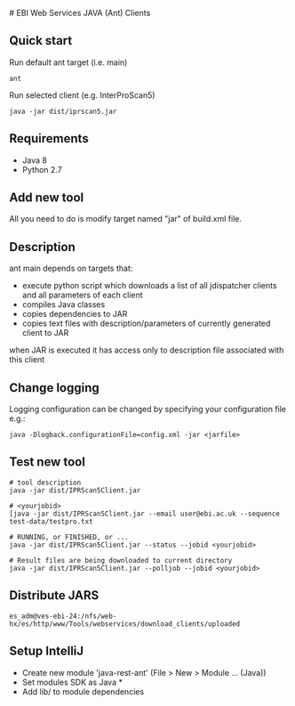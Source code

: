 # EBI Web Services JAVA (Ant) Clients

## Quick start

Run default ant target (i.e. main)
```
ant
```

Run selected client (e.g. InterProScan5)

```
java -jar dist/iprscan5.jar
```

## Requirements

* Java 8
* Python 2.7

## Add new tool

All you need to do is modify target named "jar" of build.xml file.

## Description

ant main depends on targets that:
* execute python script which downloads a list of all jdispatcher clients and all parameters of each client
* compiles Java classes
* copies dependencies to JAR
* copies text files with description/parameters of currently generated client to JAR

when JAR is executed it has access only to description file associated with this client


## Change logging

Logging configuration can be changed by specifying your configuration file e.g.:
```
java -Dlogback.configurationFile=config.xml -jar <jarfile>
```

## Test new tool

```
# tool description
java -jar dist/IPRScan5Client.jar
```

```
# <yourjobid>
[java -jar dist/IPRScan5Client.jar --email user@ebi.ac.uk --sequence test-data/testpro.txt
```

```
# RUNNING, or FINISHED, or ...
java -jar dist/IPRScan5Client.jar --status --jobid <yourjobid>
```

```
# Result files are being downloaded to current directory
java -jar dist/IPRScan5Client.jar --polljob --jobid <yourjobid>
```

## Distribute JARS
`es_adm@ves-ebi-24:/nfs/web-hx/es/http/www/Tools/webservices/download_clients/uploaded`


## Setup IntelliJ

* Create new module 'java-rest-ant' (File > New > Module ... (Java))
* Set modules SDK as Java *
* Add lib/ to module dependencies
